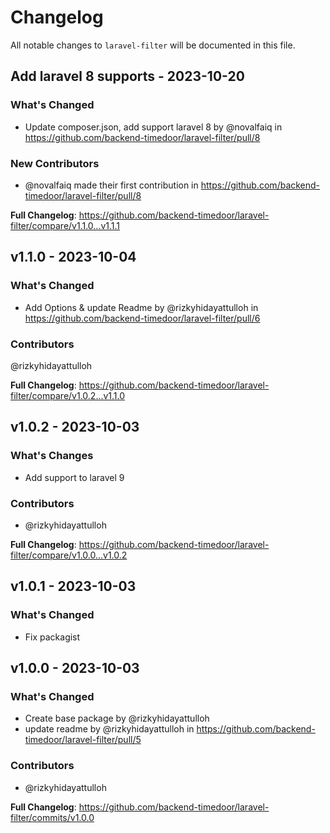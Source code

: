 # Changelog

All notable changes to `laravel-filter` will be documented in this file.

## Add laravel 8 supports - 2023-10-20

### What's Changed

- Update composer.json, add support laravel 8 by @novalfaiq in https://github.com/backend-timedoor/laravel-filter/pull/8

### New Contributors

- @novalfaiq made their first contribution in https://github.com/backend-timedoor/laravel-filter/pull/8

**Full Changelog**: https://github.com/backend-timedoor/laravel-filter/compare/v1.1.0...v1.1.1

## v1.1.0 - 2023-10-04

### What's Changed

- Add Options & update Readme by @rizkyhidayattulloh in https://github.com/backend-timedoor/laravel-filter/pull/6

### Contributors

@rizkyhidayattulloh

**Full Changelog**: https://github.com/backend-timedoor/laravel-filter/compare/v1.0.2...v1.1.0

## v1.0.2 - 2023-10-03

### What's Changes

- Add support to laravel 9

### Contributors

- @rizkyhidayattulloh

**Full Changelog**: https://github.com/backend-timedoor/laravel-filter/compare/v1.0.0...v1.0.2

## v1.0.1 - 2023-10-03

### What's Changed

- Fix packagist

## v1.0.0 - 2023-10-03

### What's Changed

- Create base package by @rizkyhidayattulloh
- update readme by @rizkyhidayattulloh in https://github.com/backend-timedoor/laravel-filter/pull/5

### Contributors

- @rizkyhidayattulloh

**Full Changelog**: https://github.com/backend-timedoor/laravel-filter/commits/v1.0.0
